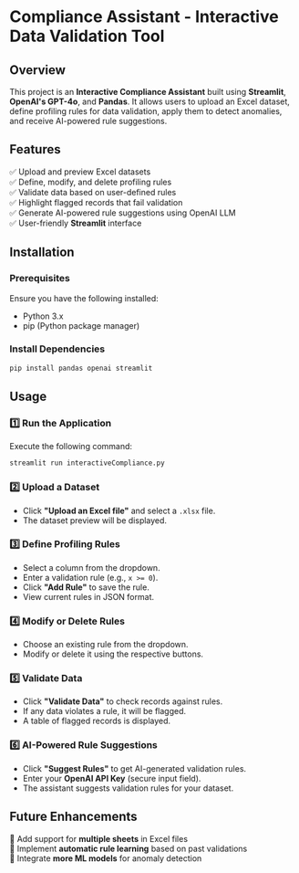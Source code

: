 # Compliance Assistant - Interactive Data Validation Tool

## Overview
This project is an **Interactive Compliance Assistant** built using **Streamlit**, **OpenAI's GPT-4o**, and **Pandas**. It allows users to upload an Excel dataset, define profiling rules for data validation, apply them to detect anomalies, and receive AI-powered rule suggestions.

## Features
✅ Upload and preview Excel datasets  
✅ Define, modify, and delete profiling rules  
✅ Validate data based on user-defined rules  
✅ Highlight flagged records that fail validation  
✅ Generate AI-powered rule suggestions using OpenAI LLM  
✅ User-friendly **Streamlit** interface  

## Installation
### Prerequisites
Ensure you have the following installed:
- Python 3.x
- pip (Python package manager)

### Install Dependencies
```sh
pip install pandas openai streamlit
```

## Usage
### 1️⃣ Run the Application
Execute the following command:
```sh
streamlit run interactiveCompliance.py
```

### 2️⃣ Upload a Dataset
- Click **"Upload an Excel file"** and select a `.xlsx` file.
- The dataset preview will be displayed.

### 3️⃣ Define Profiling Rules
- Select a column from the dropdown.
- Enter a validation rule (e.g., `x >= 0`).
- Click **"Add Rule"** to save the rule.
- View current rules in JSON format.

### 4️⃣ Modify or Delete Rules
- Choose an existing rule from the dropdown.
- Modify or delete it using the respective buttons.

### 5️⃣ Validate Data
- Click **"Validate Data"** to check records against rules.
- If any data violates a rule, it will be flagged.
- A table of flagged records is displayed.

### 6️⃣ AI-Powered Rule Suggestions
- Click **"Suggest Rules"** to get AI-generated validation rules.
- Enter your **OpenAI API Key** (secure input field).
- The assistant suggests validation rules for your dataset.


## Future Enhancements
🔹 Add support for **multiple sheets** in Excel files  
🔹 Implement **automatic rule learning** based on past validations  
🔹 Integrate **more ML models** for anomaly detection  


